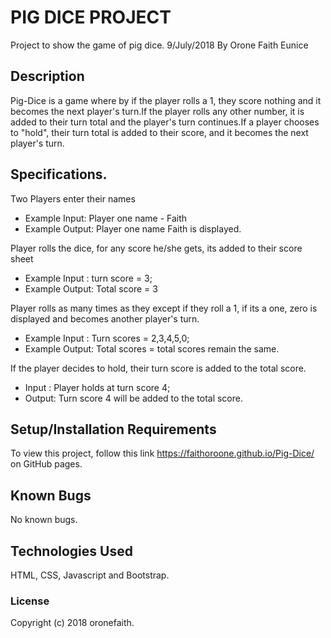 # PIG DICE PROJECT
Project to show the game of pig dice. 9/July/2018
By Orone Faith Eunice
## Description
Pig-Dice is a game where by if the player rolls a 1, they score nothing and it becomes the next player's turn.If the player rolls any other number, it is added to their turn total and the player's turn continues.If a player chooses to "hold", their turn total is added to their score, and it becomes the next player's turn.
## Specifications.
Two Players enter their names
* Example Input: Player one name - Faith
* Example Output: Player one name Faith is displayed.

Player rolls the dice, for any score he/she gets, its added to their score sheet
* Example Input : turn score = 3;
* Example Output: Total score = 3

Player rolls as many times as they except if they roll a 1, if its a one, zero is displayed and becomes another player's turn.
* Example Input : Turn scores = 2,3,4,5,0;
* Example Output: Total scores = total scores remain the same.

If the player decides to hold, their turn score is added to the total score.
* Input : Player holds at turn score 4;
* Output: Turn score 4 will be added to the total score.
## Setup/Installation Requirements
To view this project, follow this link https://faithoroone.github.io/Pig-Dice/ on GitHub pages.
## Known Bugs
No known bugs.
## Technologies Used
HTML, CSS, Javascript and Bootstrap.
### License
Copyright (c) 2018 oronefaith.
